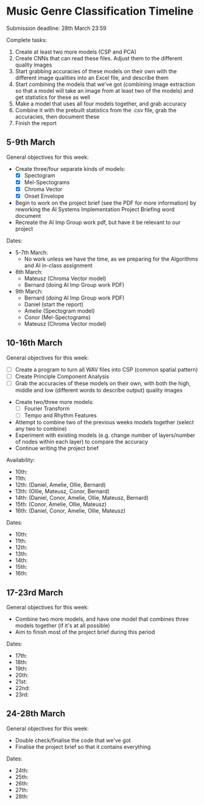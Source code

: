 # Music Genre Classification Timeline

Submission deadline: 28th March 23:59

Complete tasks:

1. Create at least two more models (CSP and PCA)
2. Create CNNs that can read these files. Adjust them to the different quality images
3. Start grabbing accuracies of these models on their own with the different image qualities into an Excel file, and describe them
4. Start combining the models that we've got (combining image extraction so that a model will take an image from at least two of the models) and get statistics for these as well
5. Make a model that uses all four models together, and grab accuracy
6. Combine it with the prebuilt statistics from the .csv file, grab the accuracies, then document these
7. Finish the report

## 5-9th March

General objectives for this week:

- Create three/four separate kinds of models:
  - [x] Spectogram
  - [x] Mel-Spectograms
  - [x] Chroma Vector
  - [x] Onset Envelope
- Begin to work on the project brief (see the PDF for more information) by reworking the AI Systems Implementation Project Briefing word document
- Recreate the AI Imp Group work pdf, but have it be relevant to our project

Dates:

- 5-7th March:
  - No work unless we have the time, as we preparing for the Algorithms and AI in-class assignment
- 8th March:
  - Mateusz (Chroma Vector model)
  - Bernard (doing AI Imp Group work PDF)
- 9th March:
  - Bernard (doing AI Imp Group work PDF)
  - Daniel (start the report)
  - Amelie (Spectogram model)
  - Conor (Mel-Spectograms)
  - Mateusz (Chroma Vector model)

## 10-16th March

General objectives for this week:

- [ ] Create a program to turn all WAV files into CSP (common spatial pattern)
- [ ] Create Principle Component Analysis
- [ ] Grab the accuracies of these models on their own, with both the high, middle and low (different words to describe output) quality images

- Create two/three more models:
  - [ ] Fourier Transform
  - [ ] Tempo and Rhythm Features
- Attempt to combine two of the previous weeks models together (select any two to combine)
- Experiment with existing models (e.g. change number of layers/number of nodes within each layer) to compare the accuracy
- Continue writing the project brief

Availability:

- 10th:
- 11th:
- 12th: (Daniel, Amelie, Ollie, Bernard)
- 13th: (Ollie, Mateusz, Conor, Bernard)
- 14th: (Daniel, Conor, Amelie, Ollie, Mateusz, Bernard)
- 15th: (Conor, Amelie, Ollie, Mateusz)
- 16th: (Daniel, Conor, Amelie, Ollie, Mateusz)

Dates:

- 10th:
- 11th:
- 12th:
- 13th:
- 14th:
- 15th:
- 16th:

## 17-23rd March

General objectives for this week:

- Combine two more models, and have one model that combines three models together (if it's at all possible)
- Aim to finish most of the project brief during this period

Dates:

- 17th:
- 18th:
- 19th:
- 20th:
- 21st:
- 22nd:
- 23rd:

## 24-28th March

General objectives for this week:

- Double check/finalise the code that we've got
- Finalise the project brief so that it contains everything

Dates:

- 24th:
- 25th:
- 26th:
- 27th:
- 28th:
